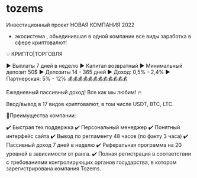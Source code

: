 # tozems
Инвестиционный проект
НОВАЯ КОМПАНИЯ 2022

 - экосистема , обьединившая в одной компании все виды заработка в сфере криптовалют!

💡 КРИПТО|ТОРГОВЛЯ

▶️ Выплаты 7 дней в неделю
▶️ Капитал возвратный
▶️ Минимальный депозит 50$
▶️ Депозиты 14 - 365 дней
▶️ Доход: 0,5% - 2,4%
▶️ Партнерская: 5% - 12%
💰💰💰💰💰💰💰💰💰💰💰💰

Ежедневный пассивный доход! Все как мы любим! 🔥

Ввод/вывод в 17 видов криптовалют, в том числе USDT, BTC, LTC.


🔴Преимущества компании:

✔️ Быстрая тех поддержка 
✔️ Персональный менеджер
✔️ Понятный интерфейс сайта
✔️ Вывод по регламенту 48 часов (по факту 3 часа)
✔️ Пассивный доход 7 дней в неделю
✔️ Реферальная программа на 20 уровней в зависимости от ранга.
✔️ Полная регистрация в соответствии с требованиями контролирующих органов государства, в котором зарегистрирована компания Tozems.

